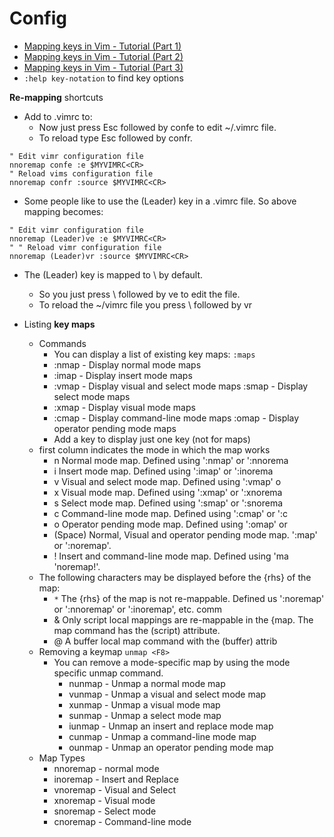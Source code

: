 # Config

- [Mapping keys in Vim - Tutorial (Part 1)](https://vim.fandom.com/wiki/Mapping_keys_in_Vim_-_Tutorial_(Part_1))
- [Mapping keys in Vim - Tutorial (Part 2)](https://vim.fandom.com/wiki/Mapping_keys_in_Vim_-_Tutorial_(Part_2))
- [Mapping keys in Vim - Tutorial (Part 3)](https://vim.fandom.com/wiki/Mapping_keys_in_Vim_-_Tutorial_(Part_3))
- `:help key-notation` to find key options

**Re-mapping** shortcuts

- Add to .vimrc to:
  - Now just press Esc followed by confe to edit ~/.vimrc file.
  - To reload type Esc followed by confr.

```vim
" Edit vimr configuration file
nnoremap confe :e $MYVIMRC<CR>
" Reload vims configuration file
nnoremap confr :source $MYVIMRC<CR>
```

- Some people like to use the (Leader) key in a .vimrc file. So above mapping becomes:

```vim
" Edit vimr configuration file
nnoremap (Leader)ve :e $MYVIMRC<CR>
" " Reload vimr configuration file
nnoremap (Leader)vr :source $MYVIMRC<CR>
```

- The (Leader) key is mapped to \ by default.
  - So you just press \ followed by ve to edit the file.
  - To reload the ~/vimrc file you press \ followed by vr

- Listing **key maps**
  - Commands
    - You can display a list of existing key maps: `:maps`
    - :nmap - Display normal mode maps
    - :imap - Display insert mode maps
    - :vmap - Display visual and select mode maps :smap - Display select mode maps
    - :xmap - Display visual mode maps
    - :cmap - Display command-line mode maps :omap - Display operator pending mode maps
    - Add a key to display just one key (not for maps)
  - first column indicates the mode in which the map works
    - n Normal mode map. Defined using ':nmap' or ':nnorema
    - i Insert mode map. Defined using ':imap' or ':inorema
    - v Visual and select mode map. Defined using ':vmap' o
    - x Visual mode map. Defined using ':xmap' or ':xnorema
    - s Select mode map. Defined using ':smap' or ':snorema
    - c Command-line mode map. Defined using ':cmap' or ':c
    - o Operator pending mode map. Defined using ':omap' or
    - (Space) Normal, Visual and operator pending mode map. ':map' or ':noremap'.
    - ! Insert and command-line mode map. Defined using 'ma 'noremap!'.
  - The following characters may be displayed before the {rhs} of the map:
    - `*` The {rhs} of the map is not re-mappable. Defined us ':noremap' or ':nnoremap' or ':inoremap', etc. comm
    - & Only script local mappings are re-mappable in the {map. The map command has the (script) attribute.
    - @ A buffer local map command with the (buffer) attrib
  - Removing a keymap `unmap <F8>`
    - You can remove a mode-specific map by using the mode specific unmap command.
      - nunmap - Unmap a normal mode map
      - vunmap - Unmap a visual and select mode map
      - xunmap - Unmap a visual mode map
      - sunmap - Unmap a select mode map
      - iunmap - Unmap an insert and replace mode map
      - cunmap - Unmap a command-line mode map
      - ounmap - Unmap an operator pending mode map
  - Map Types
    - nnoremap - normal mode
    - inoremap - Insert and Replace
    - vnoremap - Visual and Select
    - xnoremap - Visual mode
    - snoremap - Select mode
    - cnoremap - Command-line mode
